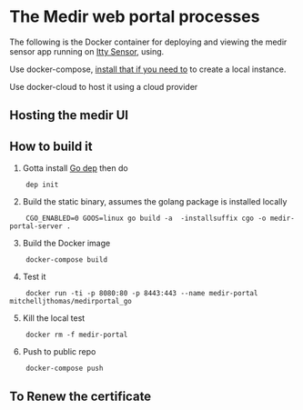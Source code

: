 # The Medir web portal processes

The following is the Docker container for deploying and viewing the
medir sensor app running on [Itty Sensor](https://www.ittysensor.com),
using.

Use docker-compose,
[install that if you need to](https://www.docker.com/docker-toolbox)
to create a local instance.

Use docker-cloud to host it using a cloud provider

## Hosting the medir UI

## How to build it

1. Gotta install [Go dep](https://github.com/golang/dep) then do
```
    dep init
```

2. Build the static binary, assumes the golang package is installed
   locally
```
    CGO_ENABLED=0 GOOS=linux go build -a  -installsuffix cgo -o medir-portal-server .
```

3. Build the Docker image
```
    docker-compose build
```

4. Test it
```
    docker run -ti -p 8080:80 -p 8443:443 --name medir-portal mitchelljthomas/medirportal_go
```

5. Kill the local test
```
    docker rm -f medir-portal
```

6. Push to public repo
```
    docker-compose push
```


## To Renew the certificate
